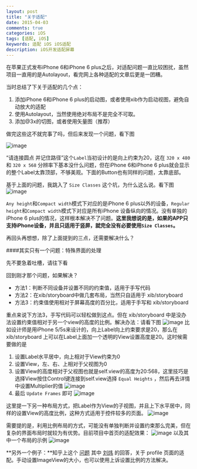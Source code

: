 ```yaml
---
layout: post
title: "关于适配"
date: 2015-04-03
comments: true
categories: iOS
tags: [适配, iOS]
keywords: 适配 iOS iOS适配
description: iOS开发适配屏幕
---
```


在苹果正式发布iPhone 6和iPhone 6 plus之后，对适配问题一直比较困扰，虽然项目一直用的是Autolayout，看完网上各种适配的文章后更是一团糟。

当时总结了下关于适配的几个点：

1. 添加iPhone 6和iPhone 6 plus的启动图，或者使用xib作为启动视图，避免自动放大的适配
2. 使用Autolayout，当然使用绝对布局不是完全不可取。
3. 添加@3x的切图，或者使用矢量图（推荐）

做完这些这不就完事了吗，但后来发现一个问题，看下图

![image](/images/Adaptation/gesture.jpg)

“请连接圆点 并记住路径”这个`Label`当初设计的是向上约束为20，这在 `320 x 480` 和 `320 x 568` 分辨率下基本没什么问题，但在iPhone 6和iPhone 6 plus就会显示的整个Label太靠顶部，不够美观。下面的Button也有同样的问题，太靠底部。

基于上面的问题，我跳入了 `Size Classes` 这个坑，为什么这么说。看下图
![image](/images/Adaptation/sizeclasses.jpg)

`Any height`和`Compact width`模式下对应的是iPhone 6 plus以外的设备，`Regular height`和`Compact width`模式下对应是所有iPhone 设备纵向的情况。没有单独的iPhone 6 plus的情况，这样根本解决不了问题。**这里我想说的是，如果的APP只支持iPhone设备，并且只适用于竖屏，就完全没有必要使用`Size Classes`。**

再回头再想想，除了上面提到的三点，还需要解决什么？

####其实只有一个问题：特殊界面的处理

先不要急着吐槽，请往下看

回到刚才那个问题，如果解决？

* 方法1：判断不同设备并设置不同的约束值，适用于手写代码
* 方法2：在xib/storyboard中做几套布局，当然只自适用于 xib/storyboard
* 方法3：约束值使用相对于屏幕高度的百分比，适用于手写和 xib/storyboard

重点来说下方法3，手写代码可以轻松做到这点。但在 xib/storyboard 中是没办法设置约束值相对于另一个view的高度的比例。解决办法：请看下图
![image](/images/Adaptation/gesture_20.png)
比如设计师是用iPhone 5/5s来设计的，向上Label向上约束要求是20，那么在 xib/storyboard 上可以在Label上面加一个透明的View设置高度是20。这时候需要做的是

1. 设置Label水平居中，向上相对于View约束为0
2. 设置View，左、右、上相对于父视图为0
3. 设置View的高度相对于父视图也就是self.view的高度为20:568，这里技巧是选择View按住Control键连接到self.view选择 `Equal Heights` ，然后再去详情中设置Multiplier的值
![image](/images/Adaptation/height.png)
4. 最后 `Update Frames` 即可
![image](/images/Adaptation/update.png)

这里提一下另一种布局方式，把Label作为View的子视图，并且上下水平居中，同样的设置View的高度比例，这种方式适用于控件较多的页面。
![image](/images/Adaptation/other.jpg)

需要提的是，利用比例布局的方式，可能没有单独判断并设置约束那么完美，但在复杂的界面布局时就较为有优势。目前项目中首页的适配效果：
![image](/images/Adaptation/header.png)
以及其中一个布局的示例
![image](/images/Adaptation/demo.png)

**另外一个例子：**知乎上这个 [问题](http://www.zhihu.com/question/25308946?sort=created) 其中 [刘炜](http://www.zhihu.com/people/imneway) 的回答，关于 profile 页面的适配。手动设置ImageView的大小，也可以使用上诉设置比例的方法解决。
